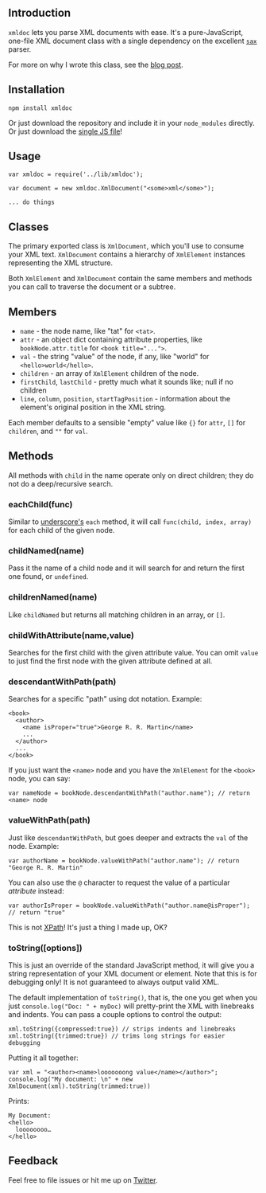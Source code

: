 
## Introduction

`xmldoc` lets you parse XML documents with ease. It's a pure-JavaScript, one-file XML document class with a single dependency on the excellent [`sax`][sax] parser.

For more on why I wrote this class, see the [blog post][blog].

  [blog]: http://nfarina.com/post/34302964969/a-lightweight-xml-document-class-for-nodejs-javascript

## Installation

    npm install xmldoc

Or just download the repository and include it in your `node_modules` directly. Or just download the [single JS file][blob]!

  [blob]: https://github.com/nfarina/xmldoc/blob/master/lib/xmldoc.js

## Usage

    var xmldoc = require('../lib/xmldoc');

    var document = new xmldoc.XmlDocument("<some>xml</some>");

    ... do things

## Classes

The primary exported class is `XmlDocument`, which you'll use to consume your XML text. `XmlDocument` contains a hierarchy of `XmlElement` instances representing the XML structure.

Both `XmlElement` and `XmlDocument` contain the same members and methods you can call to traverse the document or a subtree.

## Members

* `name` - the node name, like "tat" for `<tat>`.
* `attr` - an object dict containing attribute properties, like `bookNode.attr.title` for `<book title="...">`.
* `val` - the string "value" of the node, if any, like "world" for `<hello>world</hello>`.
* `children` - an array of `XmlElement` children of the node.
* `firstChild`, `lastChild` - pretty much what it sounds like; null if no children
* `line`, `column`, `position`, `startTagPosition` - information about the element's original position in the XML string.

Each member defaults to a sensible "empty" value like `{}` for `attr`, `[]` for `children`, and `""` for `val`.

## Methods

All methods with `child` in the name operate only on direct children; they do not do a deep/recursive search.

### eachChild(func)

Similar to [underscore's][underscore] `each` method, it will call `func(child, index, array)` for each child of the given node.

### childNamed(name)

Pass it the name of a child node and it will search for and return the first one found, or `undefined`.

### childrenNamed(name)

Like `childNamed` but returns all matching children in an array, or `[]`.

### childWithAttribute(name,value)

Searches for the first child with the given attribute value. You can omit `value` to just find the first node with the given attribute defined at all.

### descendantWithPath(path)

Searches for a specific "path" using dot notation. Example:

    <book>
      <author>
        <name isProper="true">George R. R. Martin</name>
        ...
      </author>
      ...
    </book>

If you just want the `<name>` node and you have the `XmlElement` for the `<book>` node, you can say:

    var nameNode = bookNode.descendantWithPath("author.name"); // return <name> node

### valueWithPath(path)

Just like `descendantWithPath`, but goes deeper and extracts the `val` of the node. Example:

    var authorName = bookNode.valueWithPath("author.name"); // return "George R. R. Martin"

You can also use the `@` character to request the value of a particular _attribute_ instead:

    var authorIsProper = bookNode.valueWithPath("author.name@isProper"); // return "true"

This is not [XPath][]! It's just a thing I made up, OK?

### toString([options])

This is just an override of the standard JavaScript method, it will give you a string representation of your XML document or element. Note that this is for debugging only! It is not guaranteed to always output valid XML.

The default implementation of `toString()`, that is, the one you get when you just `console.log("Doc: " + myDoc)` will pretty-print the XML with linebreaks and indents. You can pass a couple options to control the output:

    xml.toString({compressed:true}) // strips indents and linebreaks
    xml.toString({trimmed:true}) // trims long strings for easier debugging

Putting it all together:

    var xml = "<author><name>looooooong value</name></author>";
    console.log("My document: \n" + new XmlDocument(xml).toString(trimmed:true))

Prints:

    My Document:
    <hello>
      loooooooo…
    </hello>

## Feedback

Feel free to file issues or hit me up on [Twitter][twitter].

  [underscore]: http://underscorejs.org
  [XPath]: http://en.wikipedia.org/wiki/XPath
  [twitter]: http://twitter.com/nfarina
  [sax]: https://github.com/isaacs/sax-js
